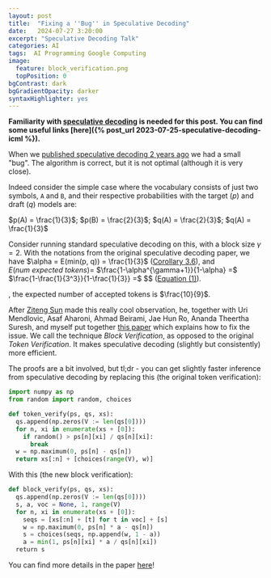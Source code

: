 ```yaml
---
layout: post
title:  "Fixing a ''Bug'' in Speculative Decoding"
date:   2024-07-27 3:20:00
excerpt: "Speculative Decoding Talk"
categories: AI
tags:  AI Programming Google Computing
image:
  feature: block_verification.png
  topPosition: 0
bgContrast: dark
bgGradientOpacity: darker
syntaxHighlighter: yes
---
```


**Familiarity with [speculative decoding](https://arxiv.org/abs/2211.17192) is needed for this post. You can find some useful links [here]({% post_url 2023-07-25-speculative-decoding-icml %}).**

When we [published speculative decoding 2 years ago](https://arxiv.org/abs/2211.17192) we had a small "bug".
The algorithm is correct, but it is not optimal (although it is very close).

Indeed consider the simple case where the vocabulary consists of just two symbols, `A` and `B`, and their respective probabilities with the target ($p$) and draft ($q$) models are:

$p(A) = \frac{1}{3}$; $p(B) = \frac{2}{3}$;  $q(A) = \frac{2}{3}$; $q(A) = \frac{1}{3}$

Consider running standard speculative decoding on this, with a block size $\gamma = 2$.
With the notations from the original speculative decoding paper, we have $\alpha = E(min(p, q)) = \frac{1}{3}$ ([Corollary 3.6](https://arxiv.org/abs/2211.17192)), and $E(num\ expected\ tokens) =$ $\frac{1-\alpha^{\gamma+1}}{1-\alpha} =$ $\frac{1-\frac{1}{3^3}}{1-\frac{1}{3}} =$ $$ ([Equation (1)](https://arxiv.org/abs/2211.17192)).

, the expected number of accepted tokens is $\frac{10}{9}$.

After [Ziteng Sun](https://www.zitengsun.com/) made this really cool observation, he, together with Uri Mendlovic, Asaf Aharoni, Ahmad Beirami, Jae Hun Ro, Ananda Theertha Suresh, and myself put together [this paper](https://arxiv.org/abs/2403.10444) which explains how to fix the issue.
We call the technique *Block Verification*, as opposed to the original *Token Verification*. It makes speculative decoding (slightly but consistently) more efficient.

The proofs are a bit involved, but tl;dr - you can get slightly faster inference from speculative decoding by replacing this (the original token verification):

```python
import numpy as np
from random import random, choices

def token_verify(ps, qs, xs):
  qs.append(np.zeros(V := len(qs[0])))
  for n, xi in enumerate(xs + [0]):
    if random() > ps[n][xi] / qs[n][xi]:
      break
  w = np.maximum(0, ps[n] - qs[n])
  return xs[:n] + [choices(range(V), w)]
```

With this (the new block verification):

```python
def block_verify(ps, qs, xs):
  qs.append(np.zeros(V := len(qs[0])))
  s, a, voc = None, 1, range(V)
  for n, xi in enumerate(xs + [0]):
    seqs = [xs[:n] + [t] for t in voc] + [s]
    w = np.maximum(0, ps[n] * a - qs[n])
    s = choices(seqs, np.append(w, 1 - a))
    a = min(1, ps[n][xi] * a / qs[n][xi])
  return s
```

You can find more details in the paper [here](https://arxiv.org/abs/2403.10444)!
